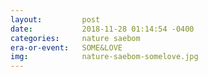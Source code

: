 ```yaml
---
layout:         post
date:           2018-11-28 01:14:54 -0400
categories:     nature saebom
era-or-event:   SOME&LOVE
img:            nature-saebom-somelove.jpg
---
```

